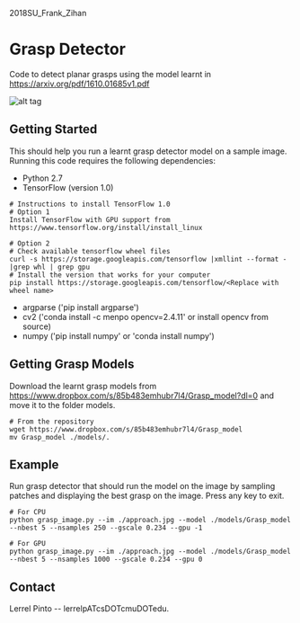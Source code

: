 2018SU_Frank_Zihan

# Grasp Detector

Code to detect planar grasps using the model learnt in 
https://arxiv.org/pdf/1610.01685v1.pdf

![alt tag](http://www.cs.cmu.edu/~lerrelp/all_grasp_img.png)

## Getting Started

This should help you run a learnt grasp detector model on a sample image. Running this code requires the following dependencies:

* Python 2.7
* TensorFlow (version 1.0)
```
# Instructions to install TensorFlow 1.0
# Option 1
Install TensorFlow with GPU support from https://www.tensorflow.org/install/install_linux

# Option 2
# Check available tensorflow wheel files
curl -s https://storage.googleapis.com/tensorflow |xmllint --format - |grep whl | grep gpu
# Install the version that works for your computer
pip install https://storage.googleapis.com/tensorflow/<Replace with wheel name>
```
* argparse ('pip install argparse')
* cv2 ('conda install -c menpo opencv=2.4.11' or install opencv from source)
* numpy ('pip install numpy' or 'conda install numpy')

## Getting Grasp Models

Download the learnt grasp models from https://www.dropbox.com/s/85b483emhubr7l4/Grasp_model?dl=0 and move it to the folder models.

```
# From the repository
wget https://www.dropbox.com/s/85b483emhubr7l4/Grasp_model
mv Grasp_model ./models/.
```

## Example

Run grasp detector that should run the model on the image by sampling patches and displaying the best grasp on the image. Press any key to exit.

```
# For CPU 
python grasp_image.py --im ./approach.jpg --model ./models/Grasp_model --nbest 5 --nsamples 250 --gscale 0.234 --gpu -1

# For GPU
python grasp_image.py --im ./approach.jpg --model ./models/Grasp_model --nbest 5 --nsamples 1000 --gscale 0.234 --gpu 0
```

## Contact
Lerrel Pinto -- lerrelpATcsDOTcmuDOTedu.

